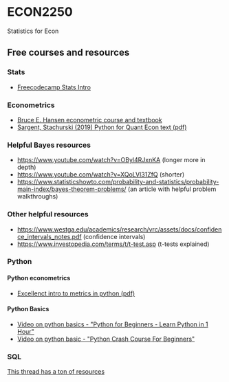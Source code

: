 # ECON2250
Statistics for Econ


## Free courses and resources 


### Stats

- [Freecodecamp Stats Intro](https://www.freecodecamp.org/news/top-statistics-concepts-to-know-before-getting-into-data-science/)

### Econometrics
- [Bruce E. Hansen econometric course and textbook](https://perhuaman.files.wordpress.com/2014/06/econometrics-bruce-hansen-2014.pdf)
- [Sargent, Stachurski (2019) Python for Quant Econ text (pdf)](https://delong.typepad.com/files/quantitative-economics-with-python.pdf)

### Helpful Bayes resources
- https://www.youtube.com/watch?v=OByl4RJxnKA (longer more in depth) 
- https://www.youtube.com/watch?v=XQoLVl31ZfQ (shorter)
- https://www.statisticshowto.com/probability-and-statistics/probability-main-index/bayes-theorem-problems/ (an article with helpful problem walkthroughs)

### Other helpful resources
- https://www.westga.edu/academics/research/vrc/assets/docs/confidence_intervals_notes.pdf (confidence intervals)
- https://www.investopedia.com/terms/t/t-test.asp (t-tests explained)

### Python 

#### Python econometrics
- [Excellenct intro to metrics in python (pdf)](https://www.kevinsheppard.com/files/teaching/python/notes/python_introduction_2020.pdf)

#### Python Basics
- [Video on python basics - "Python for Beginners - Learn Python in 1 Hour"](https://www.youtube.com/watch?v=kqtD5dpn9C8)
- [Video on python basic - "Python Crash Course For Beginners"](https://www.youtube.com/watch?v=JJmcL1N2KQs0)


### SQL
[This thread has a ton of resources](https://twitter.com/AllenDowney/status/1556702573633101825)
